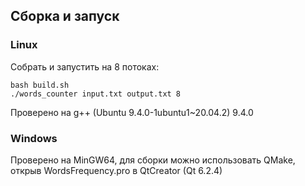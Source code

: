 ## Сборка и запуск
### Linux
Собрать и запустить на 8 потоках:
```
bash build.sh
./words_counter input.txt output.txt 8
```
Проверено на g++ (Ubuntu 9.4.0-1ubuntu1~20.04.2) 9.4.0

### Windows
Проверено на MinGW64, для сборки можно использовать QMake, открыв WordsFrequency.pro в QtCreator (Qt 6.2.4)
